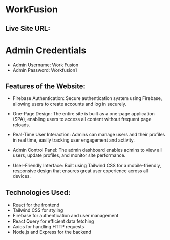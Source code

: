 # WorkFusion
## Live Site URL: 

# Admin Credentials
- Admin Username: Work Fusion
- Admin Password: Workfusion1
## Features of the Website:
- Firebase Authentication: Secure authentication system using Firebase, allowing users to create accounts and log in securely.

- One-Page Design: The entire site is built as a one-page application (SPA), enabling users to access all content without frequent page reloads.

- Real-Time User Interaction: Admins can manage users and their profiles in real time, easily tracking user engagement and activity.

- Admin Control Panel: The admin dashboard enables admins to view all users, update profiles, and monitor site performance.

- User-Friendly Interface: Built using Tailwind CSS for a mobile-friendly, responsive design that ensures great user experience across all devices.

## Technologies Used:

- React for the frontend
- Tailwind CSS for styling
- Firebase for authentication and user management
- React Query for efficient data fetching
- Axios for handling HTTP requests
- Node.js and Express for the backend
